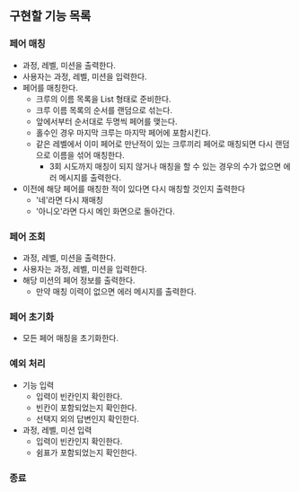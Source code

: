 ## 구현할 기능 목록

### 페어 매칭
- 과정, 레벨, 미션을 출력한다.
- 사용자는 과정, 레벨, 미션을 입력한다.
- 페어를 매칭한다.
  - 크루의 이름 목록을 List<String> 형태로 준비한다.
  - 크루 이름 목록의 순서를 랜덤으로 섞는다.
  - 앞에서부터 순서대로 두명씩 페어를 맺는다.
  - 홀수인 경우 마지막 크루는 마지막 페어에 포함시킨다.
  - 같은 레벨에서 이미 페어로 만난적이 있는 크루끼리 페어로 매칭되면 다시 랜덤으로 이름을 섞어 매칭한다.
    - 3회 시도까지 매칭이 되지 않거나 매칭을 할 수 있는 경우의 수가 없으면 에러 메시지를 출력한다.
- 이전에 해당 페어를 매칭한 적이 있다면 다시 매칭할 것인지 출력한다
  - '네'라면 다시 재매칭
  - '아니오'라면 다시 메인 화면으로 돌아간다.
  
### 페어 조회
- 과정, 레벨, 미션을 출력한다.
- 사용자는 과정, 레벨, 미션을 입력한다.
- 해당 미션의 페어 정보를 출력한다.
  - 만약 매칭 이력이 없으면 에러 메시지를 출력한다.
  
### 페어 초기화
- 모든 페어 매칭을 초기화한다.

### 예외 처리
- 기능 입력
  - 입력이 빈칸인지 확인한다.
  - 빈칸이 포함되었는지 확인한다.
  - 선택지 외의 답변인지 확인한다.
- 과정, 레벨, 미션 입력
  - 입력이 빈칸인지 확인한다.
  - 쉼표가 포함되었는지 확인한다.

### 종료
